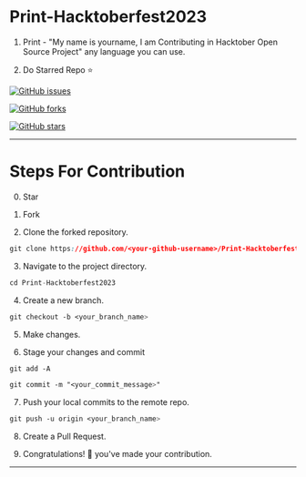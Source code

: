 # Print-Hacktoberfest2023
1. Print - "My name is yourname, I am Contributing in Hacktober Open Source Project" any language you can use. 

2. Do Starred Repo ⭐

[![GitHub issues](https://img.shields.io/github/issues/sritikamanjrekar/Print-Hacktoberfest2022?style=for-the-badge)](https://github.com/sritikamanjrekar/Print-Hacktoberfest2023/issues)

[![GitHub forks](https://img.shields.io/github/forks/sritikamanjrekar/Print-Hacktoberfest2022?style=for-the-badge)](https://github.com/sritikamanjrekar/Print-Hacktoberfest2023/network)

[![GitHub stars](https://img.shields.io/github/stars/sritikamanjrekar/Print-Hacktoberfest2022?style=for-the-badge)](https://github.com/sritikamanjrekar/Print-Hacktoberfest2023/stargazers)


---

# Steps For Contribution

0. Star 

1. Fork 

2. Clone the forked repository.
```css
git clone https://github.com/<your-github-username>/Print-Hacktoberfest2023
```
  
3. Navigate to the project directory.
```py
cd Print-Hacktoberfest2023
```

4. Create a new branch.
```css
git checkout -b <your_branch_name>
```

5. Make changes.

6. Stage your changes and commit
```css
git add -A

git commit -m "<your_commit_message>"
```

7. Push your local commits to the remote repo.
```css
git push -u origin <your_branch_name>
```

8. Create a Pull Request.

9. Congratulations! 🎉 you've made your contribution.


---
